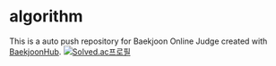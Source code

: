 # algorithm
This is a auto push repository for Baekjoon Online Judge created with [BaekjoonHub](https://github.com/BaekjoonHub/BaekjoonHub).
[![Solved.ac프로필](http://mazassumnida.wtf/api/generate_badge?boj=surplus977)](https://solved.ac/surplus977)
